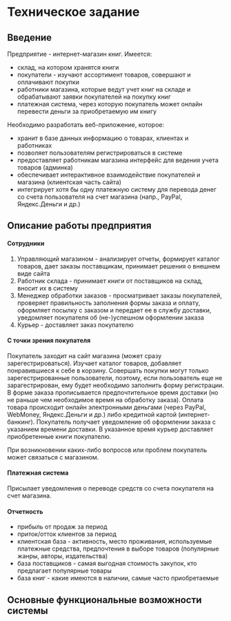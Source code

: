 # Техническое задание

## Введение
Предприятие - интернет-магазин книг.
Имеется:
* склад, на котором хранятся книги
* покупатели - изучают ассортимент товаров, совершают и оплачивают покупки
* работники магазина, которые ведут учет книг на складе и обрабатывают заявки покупателей на покупку книг
* платежная система, через которую покупатель может онлайн перевести деньги за приобретаемую им книгу

Необходимо разработать веб-приложение, которое:
* хранит в базе данных информацию о товарах, клиентах и работниках
* позволяет пользователям регистрироваться в системе
* предоставляет работникам магазина интерфейс для ведения учета товаров (админка)
* обеспечивает интерактивное взаимодействие покупателей и магазина (клиентская часть сайта)
* интегрирует хотя бы одну платежную систему для перевода денег со счета пользователя на счет магазина (напр., PayPal, Яндекс.Деньги и др.)

## Описание работы предприятия
#### Сотрудники
1. Управляющий магазином - анализирует отчеты, формирует каталог товаров, дает заказы поставщикам, принимает решения о внешнем виде сайта
2. Работник склада - принимает книги от поставщиков на склад, вносит их в систему
3. Менеджер обработки заказов - просматривает заказы покупателей, проверяет правильность заполнения формы заказа и оплату, оформляет посылку с заказом и передает ее в службу доставки, уведомляет покупателя об (не-)успешном оформлении заказа
4. Курьер - доставляет заказ покупателю

#### С точки зрения покупателя
Покупатель заходит на сайт магазина (может сразу зарегестрироваться). Изучает каталог товаров, добавляет понравившиеся к себе в корзину.
Совершать покупки могут только зарегестрированные пользователи, поэтому, если пользователь еще не зарагестрирован, ему будет необходимо заполнить форму регистрации.
В форме заказа прописывается предпочтительное время доставки (но не раньше чем необходимое время на обработку заказа).
Оплата товара происходит онлайн электронными деньгами (через PayPal, WebMoney, Яндекс.Деньги и др.) либо кредитной картой (интернет-банкинг). 
Покупатель получает уведомление об оформлении заказа с указанием времени доставки.
В указанное время курьер доставляет приобретенные книги покупателю.

При возникновении каких-либо вопросов или проблем покупатель может связаться с магазином.

#### Платежная система
Присылает уведомления о переводе средств со счета покупателя на счет магазина.

#### Отчетность
* прибыль от продаж за период
* приток/отток клиентов за период
* клиентская база - активность, место проживания, используемые платежные средства, предпочтения в выборе товаров (популярные жанры, авторы, издательства)
* база поставщиков - самая выгодная стоимость закупок, кто предлагает популярные товары
* база книг - какие имеются в наличии, самые часто приобретаемые

## Основные функциональные возможности системы